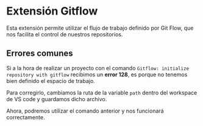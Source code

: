 # Extensión Gitflow

Esta extensión permite utilizar el flujo de trabajo definido por Git Flow, que nos facilita el control de nuestros repositorios.

## Errores comunes

Si a la hora de realizar un proyecto con el comando `Gitflow: initialize repository with gitflow` recibimos un **error 128**, es porque no tenemos bien definido el espacio de trabajo.

Para corregirlo, cambiamos la ruta de la variable `path` dentro del workspace de VS code y guardamos dicho archivo.

Ahora, podremos utilizar el comando anterior y nos funcionará correctamente.

